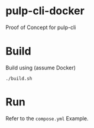 # pulp-cli-docker
Proof of Concept for pulp-cli

# Build
Build using (assume Docker)
```
./build.sh
```

# Run
Refer to the `compose.yml` Example.
